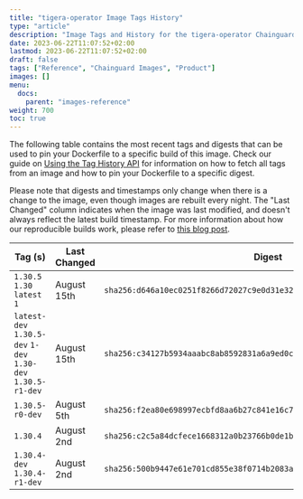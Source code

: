 ```yaml
---
title: "tigera-operator Image Tags History"
type: "article"
description: "Image Tags and History for the tigera-operator Chainguard Image"
date: 2023-06-22T11:07:52+02:00
lastmod: 2023-06-22T11:07:52+02:00
draft: false
tags: ["Reference", "Chainguard Images", "Product"]
images: []
menu:
  docs:
    parent: "images-reference"
weight: 700
toc: true
---
```


The following table contains the most recent tags and digests that can be used to pin your Dockerfile to a specific build of this image. Check our guide on [Using the Tag History API](/chainguard/chainguard-images/using-the-tag-history-api/) for information on how to fetch all tags from an image and how to pin your Dockerfile to a specific digest.

Please note that digests and timestamps only change when there is a change to the image, even though images are rebuilt every night. The "Last Changed" column indicates when the image was last modified, and doesn't always reflect the latest build timestamp. For more information about how our reproducible builds work, please refer to [this blog post](https://www.chainguard.dev/unchained/reproducing-chainguards-reproducible-image-builds).

| Tag (s)                                                       | Last Changed | Digest                                                                    |
|---------------------------------------------------------------|--------------|---------------------------------------------------------------------------|
|  `1.30.5` `1.30` `latest` `1`                                 | August 15th  | `sha256:d646a10ec0251f8266d72027c9e0d31e32fa0ae44a36ca6310c52460980467d9` |
|  `latest-dev` `1.30.5-dev` `1-dev` `1.30-dev` `1.30.5-r1-dev` | August 15th  | `sha256:c34127b5934aaabc8ab8592831a6a9ed0cf106ebecfea6a1652af04dd843cbca` |
|  `1.30.5-r0-dev`                                              | August 5th   | `sha256:f2ea80e698997ecbfd8aa6b27c841e16c74f409e32ee2d0b5ea638fe238d39ee` |
|  `1.30.4`                                                     | August 2nd   | `sha256:c2c5a84dcfece1668312a0b23766b0de1bad7fd4ed14ad563f1b411825cdae2b` |
|  `1.30.4-dev` `1.30.4-r1-dev`                                 | August 2nd   | `sha256:500b9447e61e701cd855e38f0714b2083a8266ee337414e4283a2f990d7d8ec0` |
